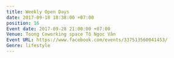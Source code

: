 ```yaml
---
title: Weekly Open Days
date: 2017-09-18 18:38:00 +07:00
position: 16
Event date: 2017-09-28 21:00:00 +07:00
Venue: Toong Coworking space Tô Ngọc Vân
Event URL: https://www.facebook.com/events/337513560041453/
Genre: lifestyle
---
```


